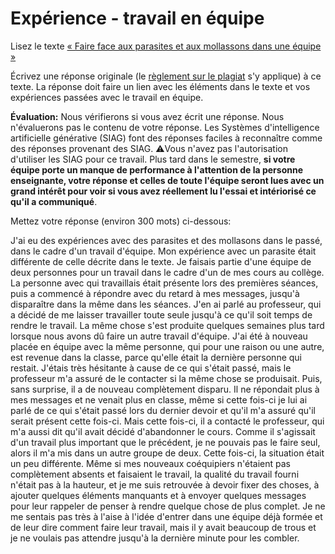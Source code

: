 # Expérience - travail en équipe

Lisez le texte [« Faire face aux parasites et aux mollassons dans une équipe »](https://etsmtl365-my.sharepoint.com/:w:/g/personal/christopher_fuhrman_etsmtl_ca/EcmQ4mhrCt5Ml9FUOiAPMmQBqtH3Z65GXrMLngDaeRCP8g?e=8JXrlf)

Écrivez une réponse originale (le [règlement sur le plagiat](https://www.etsmtl.ca/Etudes/citer-pas-plagier) s'y applique) à ce texte.
La réponse doit faire un lien avec les éléments dans le texte et vos expériences passées avec le travail en équipe.

**Évaluation:** Nous vérifierons si vous avez écrit une réponse.
Nous n'évaluerons pas le contenu de votre réponse.
Les Systèmes d'intelligence artificielle générative (SIAG) font des réponses faciles à reconnaître comme des réponses provenant des SIAG. 
⚠️Vous n'avez pas l'autorisation d'utiliser les SIAG pour ce travail. 
Plus tard dans le semestre, **si votre équipe porte un manque de performance à l'attention de la personne enseignante, votre réponse et celles de toute l'équipe seront lues avec un grand intérêt pour voir si vous avez réellement lu l'essai et intériorisé ce qu'il a communiqué**.

Mettez votre réponse (environ 300 mots) ci-dessous:

J'ai eu des expériences avec des parasites et des mollasons dans le passé, dans le cadre d'un travail d'équipe. Mon expérience avec un parasite était différente de celle décrite dans le texte. Je faisais partie d'une équipe de deux personnes pour un travail dans le cadre d'un de mes cours au collège. La personne avec qui travaillais était présente lors des premières séances, puis a commencé à répondre avec du retard à mes messages, jusqu'à disparaître dans la même dans les séances. J'en ai parlé au professeur, qui a décidé de me laisser travailler toute seule jusqu'à ce qu'il soit temps de rendre le travail. La même chose s'est produite quelques semaines plus tard lorsque nous avons dû faire un autre travail d'équipe. J'ai été à nouveau placée en équipe avec la même personne, qui pour une raison ou une autre, est revenue dans la classe, parce qu'elle était la dernière personne qui restait. J'étais très hésitante à cause de ce qui s'était passé, mais le professeur m'a assuré de le contacter si la même chose se produisait. Puis, sans surprise, il a de nouveau complètement disparu. Il ne répondait plus à mes messages et ne venait plus en classe, même si cette fois-ci je lui ai parlé de ce qui s'était passé lors du dernier devoir et qu'il m'a assuré qu'il serait présent cette fois-ci. Mais cette fois-ci, il a contacté le professeur, qui m'a aussi dit qu'il avait décidé d'abandonner le cours. Comme il s'agissait d'un travail plus important que le précédent, je ne pouvais pas le faire seul, alors il m'a mis dans un autre groupe de deux. Cette fois-ci, la situation était un peu différente. Même si mes nouveaux coéquipiers n'étaient pas complètement absents et faisaient le travail, la qualité du travail fourni n'était pas à la hauteur, et je me suis retrouvée à devoir fixer des choses, à ajouter quelques éléments manquants et à envoyer quelques messages pour leur rappeler de penser à rendre quelque chose de plus complet. Je ne me sentais pas très à l'aise à l'idée d'entrer dans une équipe déjà formée et de leur dire comment faire leur travail, mais il y avait beaucoup de trous et je ne voulais pas attendre jusqu'à la dernière minute pour les combler.
